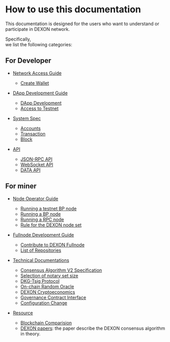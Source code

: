 # How to use this documentation

This documentation is designed for the users who want to understand or participate in DEXON network. 


Specifically,  
we list the following categories:

## For Developer

- [Network Access Guide](Network-Access-Guide.md)
    - [Create Wallet](Create-Wallet.md)

- [DApp Development Guide](DApp-Dev-Guide.md)
    - [DApp Development](Dapp-Development.md)
    - [Access to Testnet](Access-to-Testnet.md)

- [System Spec](System-Spec.md)
    - [Accounts](accounts.md)
    - [Transaction](transaction.md)
    - [Block](block.md)

- [API](API.md)
    - [JSON-RPC API](rpc-api.md)
    - [WebSocket API](websocket-api.md)
    - [DATA API](data-api.md)


## For miner

- [Node Operator Guide](Node-OP-Guide.md)
    - [Running a testnet BP node](Running--a-BP-node-for-Testnet.md)
    - [Running a BP node](DEXON-BP-Node-Operation-Guide.md)
    - [Running a RPC node](DEXON-RPC-Node-Operation-Guide.md)
    - [Rule for the DEXON node set](Rule-for-the-DEXON-node-set.md)

- [Fullnode Development Guide](Fullnode-Dev-Guide.md)
    - [Contribute to DEXON Fullnode](Fullnode-Development.md)
    - [List of Repositories](List-of-Repositories.md)

- [Technical Documentations](Tech-Docs.md)
    - [Consensus Algorithm V2 Specification](Consensus-Algo-v2-Spec.md)
    - [Selection of notary set size](Selection-of-the-notary-set-size.md)
    - [DKG-Tsig Protocol](DKG-TSIG-Protocol.md)
    - [On-chain Random Oracle](On-Chain-Random-Oracle.md)
    - [DEXON Cryptoeconomics](DEXON-Cryptoeconomics.md)
    - [Governance Contract Interface](Governance-Contract-Interface.md)
    - [Configuration Change](Configuration-Change.md)

- [Resource](Resource.md)
    - [Blockchain Comparision](Blockchain-Comparison.md)
    - [DEXON papers](DEXON-PAPERS.md): the paper describe the DEXON consensus algorithm in theory.
